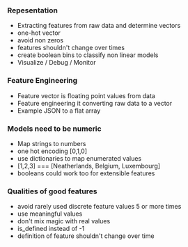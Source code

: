### Repesentation

 - Extracting features from raw data and determine vectors
 - one-hot vector
 - avoid non zeros
 - features shouldn't change over times
 - create boolean bins to classify non linear models
 - Visualize / Debug / Monitor

 ### Feature Engineering

  - Feature vector is floating point values from data
  - Feature engineering it converting raw data to a vector
  - Example JSON to a flat array

 ### Models need to be numeric

  - Map strings to numbers
  - one hot encoding [0,1,0]
  - use dictionaries to map enumerated values
  - [1,2,3] === [Neatherlands, Belgium, Luxembourg]
  - booleans could work too for extensible features

  ### Qualities of good features

  - avoid rarely used discrete feature values 5 or more times
  - use meaningful values
  - don't mix magic with real values
  - is_defined instead of -1
  - definition of feature shouldn't change over time

